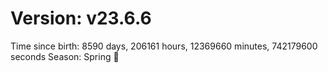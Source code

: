 # Version: v23.6.6
Time since birth: 8590 days, 206161 hours, 12369660 minutes, 742179600 seconds
Season: Spring 🌸
